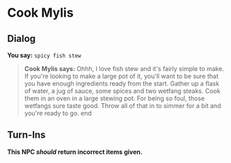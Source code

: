 # Cook Mylis



## Dialog

**You say:** `spicy fish stew`



>**Cook Mylis says:** Ohhh, I love fish stew and it's fairly simple to make. If you're looking to make a large pot of it, you'll want to be sure that you have enough ingredients ready from the start. Gather up a flask of water, a jug of sauce, some spices and two wetfang steaks. Cook them in an oven in a large stewing pot. For being so foul, those wetfangs sure taste good. Throw all of that in to simmer for a bit and you're ready to go.
end



## Turn-Ins



**This NPC *should* return incorrect items given.**





